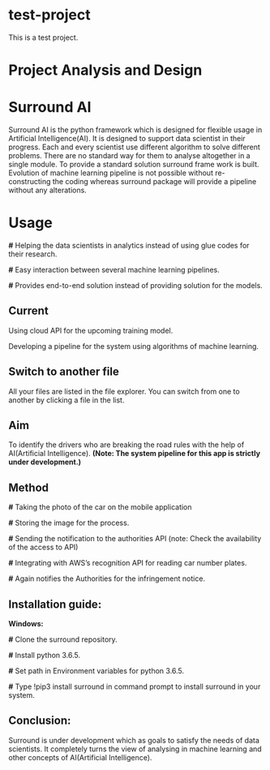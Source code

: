 # test-project
This is a test project.
# Project Analysis and Design
# Surround AI


Surround AI is the python framework which is designed for flexible usage in Artificial Intelligence(AI). It is designed to support data scientist in their progress. Each and every scientist use different algorithm to solve different problems. There are no standard way for them to analyse altogether in a single module. To provide a standard solution surround frame work is built. Evolution of machine learning pipeline is not possible without re-constructing the coding whereas surround package will provide a pipeline without any alterations.
# Usage

**#** Helping the data scientists in analytics instead of using glue codes for their research.

**#** Easy interaction between several machine learning pipelines.

**#** Provides end-to-end solution instead of providing solution for the models.

##  Current
Using cloud API for the upcoming training model.

Developing a pipeline for the system using algorithms of machine learning.
## Switch to another file

All your files are listed in the file explorer. You can switch from one to another by clicking a file in the list.

## Aim

To identify the drivers who are breaking the road rules with the help of AI(Artificial Intelligence).
**(Note: The system pipeline for this app is strictly under development.)**


## Method

**#** Taking the photo of the car on the mobile application

**#** Storing the image for the process.

**#** Sending the notification to the authorities API (note: Check the availability of the access to API)

**#** Integrating with AWS’s recognition API for reading car number plates.

**#** Again notifies the Authorities for the infringement notice.

## Installation guide:

**Windows:**

**#** Clone the surround repository.

**#** Install python 3.6.5.

**#** Set path in Environment variables for python 3.6.5.

**#** Type !pip3 install surround in command prompt to install surround in your system.


## Conclusion:

Surround is under development which as goals to satisfy the needs of data scientists. It completely turns the view of analysing in machine learning and other concepts of AI(Artificial Intelligence).
